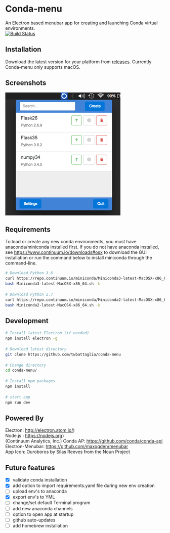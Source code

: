 # Conda-menu
An Electron based menubar app for creating and launching Conda virtual environments.  
[![Build Status](https://travis-ci.org/twbattaglia/conda-menu.svg?branch=master)](https://travis-ci.org/twbattaglia/conda-menu)  

## Installation
Download the latest version for your platform from [releases](https://github.com/twbattaglia/conda-menu/releases). Currently Conda-menu only supports macOS.

## Screenshots
![Conda-menu Screenshot](build/screenshot.png)  

## Requirements
To load or create any new conda environments, you must have anaconda/miniconda installed first. If you do not have anaconda installed, see https://www.continuum.io/downloads#osx to download the GUI installation or run the command below to install miniconda through the command-line.
```bash
# Download Python 3.6
curl https://repo.continuum.io/miniconda/Miniconda3-latest-MacOSX-x86_64.sh
bash Miniconda3-latest-MacOSX-x86_64.sh -b

# Download Python 2.7
curl https://repo.continuum.io/miniconda/Miniconda2-latest-MacOSX-x86_64.sh
bash Miniconda2-latest-MacOSX-x86_64.sh -b
```

## Development
```bash
# Install latest Electron (if needed)
npm install electron -g

# Download latest directory
git clone https://github.com/twbattaglia/conda-menu

# Change directory
cd conda-menu/

# Install npm packages
npm install

# start app
npm run dev
```

## Powered By
Electron: http://electron.atom.io/)  
Node.js : https://nodejs.org)  
(Continuum Analytics, Inc.) Conda AP: https://github.com/conda/conda-api  
Electron-Menubar: https://github.com/maxogden/menubar  
App Icon: Ouroboros by Silas Reeves from the Noun Project  

## Future features
- [x] validate conda installation
- [x] add option to import requirements.yaml file during new env creation  
- [ ] upload env's to anaconda
- [x] export env's to YML
- [ ] change/set default Terminal program
- [ ] add new anaconda channels
- [ ] option to open app at startup
- [ ] github auto-updates
- [ ] add homebrew installation
